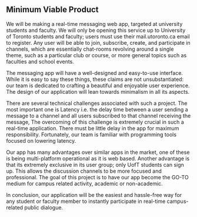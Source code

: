 ## Minimum Viable Product

We will be making a real-time messaging web app, targeted at university students and faculty. We will only be opening this service up to University of Toronto students and faculty; users must use their mail.utoronto.ca email to register. Any user will be able to join, subscribe, create, and participate in channels, which are essentially chat-rooms revolving around a single theme, such as a particular club or course, or more general topics such as faculties and school events.

The messaging app will have a well-designed and easy-to-use interface. While it is easy to say these things, these claims are not unsubstantiated: our team is dedicated to crafting a beautiful and enjoyable user experience. The design of our application will lean towards minimalism in all its aspects.

There are several technical challenges associated with such a project. The most important one is Latency i.e. the delay time between a user sending a message to a channel and all users subscribed to that channel receiving the message, The overcoming of this challenge is extremely crucial in such a real-time application. There must be little delay in the app for maximum responsibility. Fortunately, our team is familiar with programming tools focused on lowering latency. 

Our app has many advantages over similar apps in the market, one of these is being multi-platform operational as it is web based. Another advantage is that its extremely exclusive in its user group; only UofT students can sign up. This allows the discussion channels to be more focused and professional. The goal of this project is to have our app become the GO-TO medium for campus related activity, academic or non-academic.

In conclusion, our application will be the easiest and hassle-free way for any student or faculty member to instantly participate in real-time campus-related public dialogue.
